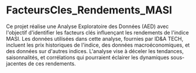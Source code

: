 # FacteursCles_Rendements_MASI

Ce projet réalise une Analyse Exploratoire des Données (AED) avec l'objectif d'identifier les facteurs clés influençant les rendements de l'indice MASI. Les données utilisées dans cette analyse, fournies par ID&A TECH, incluent les prix historiques de l'indice, des données macroéconomiques, et des données sur d'autres indices. L'analyse vise à déceler les tendances, saisonnalités, et corrélations qui pourraient éclairer les dynamiques sous-jacentes de ces rendements.
